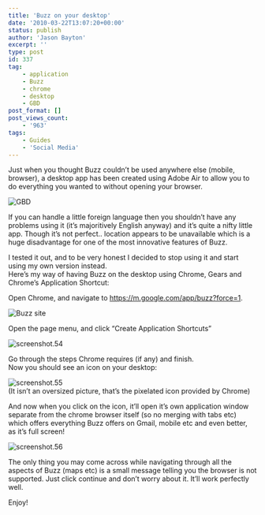 ```yaml
---
title: 'Buzz on your desktop'
date: '2010-03-22T13:07:20+00:00'
status: publish
author: 'Jason Bayton'
excerpt: ''
type: post
id: 337
tag:
    - application
    - Buzz
    - chrome
    - desktop
    - GBD
post_format: []
post_views_count:
    - '963'
tags:
    - Guides
    - 'Social Media'
---
```

Just when you thought Buzz couldn’t be used anywhere else (mobile, browser), a desktop app has been created using Adobe Air to allow you to do everything you wanted to without opening your browser.

![](https://bucket.bayton.uk-lon1.upcloudobjects.com/uploads/2010/03/screenshot.52-207x300.png "GBD")

If you can handle a little foreign language then you shouldn’t have any problems using it (it’s majoritively English anyway) and it’s quite a nifty little app. Though it’s not perfect.. location appears to be unavailable which is a huge disadvantage for one of the most innovative features of Buzz.

I tested it out, and to be very honest I decided to stop using it and start using my own version instead.  
Here’s my way of having Buzz on the desktop using Chrome, Gears and Chrome’s Application Shortcut:

Open Chrome, and navigate to <https://m.google.com/app/buzz?force=1>.

![](https://bucket.bayton.uk-lon1.upcloudobjects.com/uploads/2010/03/screenshot.53.png "Buzz site")

Open the page menu, and click “Create Application Shortcuts”

![](https://bucket.bayton.uk-lon1.upcloudobjects.com/uploads/2010/03/screenshot.54.png "screenshot.54")

Go through the steps Chrome requires (if any) and finish.  
Now you should see an icon on your desktop:

![](https://bucket.bayton.uk-lon1.upcloudobjects.com/uploads/2010/03/screenshot.55.png "screenshot.55")  
(It isn’t an oversized picture, that’s the pixelated icon provided by Chrome)

And now when you click on the icon, it’ll open it’s own application window separate from the chrome browser itself (so no merging with tabs etc) which offers everything Buzz offers on Gmail, mobile etc and even better, as it’s full screen!

![](https://bucket.bayton.uk-lon1.upcloudobjects.com/uploads/2010/03/screenshot.56.png "screenshot.56")

The only thing you may come across while navigating through all the aspects of Buzz (maps etc) is a small message telling you the browser is not supported. Just click continue and don’t worry about it. It’ll work perfectly well.

Enjoy!